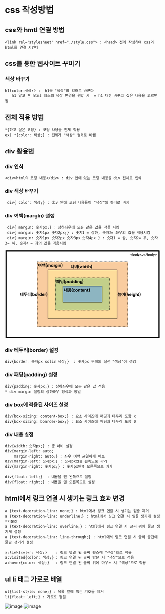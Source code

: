 # css 작성방법 
## css와 hmtl 연결 방법 
    <link rel="stylesheet" href="./style.css"> : <head> 전에 작성하여 css와 html를 연결 시킨다 
## css를 통한 웹사이트 꾸미기 
### 색상 바꾸기 
    h1{color:색상;} :  h1을 "색상"의 컬러로 바꾼다 
       h1 말고 딴 html 요소의 색상 변경을 원할 시  = h1 대신 바꾸고 싶은 내용을 고르면 됨  
## 전체 적용 방법 
    *{하고 싶은 코딩} : 코딩 내용을 전체 적용
    ex) *{color: 색상;} : 전체가 "색상" 컬러로 바뀜

## div 활용법 
### div 인식
    <div>html의 코딩 내용</div> : div 안에 있는 코딩 내용을 div 전체로 인식 
### div 색상 바꾸기     
     div{ color: 색상;} : div 안에 코딩 내용들이 "색상"의 컬러로 바뀜
### div 여백(margin) 설정  
     div{ margin: 숫자px;} : 상하좌우에 모든 같은 값을 적용 시킴 
     div{ margin: 숫자1px 숫자2px;} : 숫자1 = 상하, 숫자2= 좌우의 값을 적용시킴 
     div{ margin: 숫자1px 숫자2px 숫자3px 숫자4px } : 숫자1 = 상, 숫자2= 우, 숫자3= 하, 숫자4 = 좌의 값을 적용시킴
<img src="./box.png">

### div 테두리(border) 설정  
    div{border: 숫자px solid 색상;}  : 숫자px 두께의 실선 "색상"이 생김 
### div 패딩(padding) 설정 
    div{padding: 숫자px;} : 상하좌우에 모든 같은 값 적용 
    * div margin 설정의 상하좌우 형식과 동일
### div box에 적용된 사이즈 설정 
    div{box-sizing: content-box;} : 요소 사이즈에 패딩과 테두리 포함 x
    div{box-sizing: bonrder-box;} : 요소 사이즈에 패딩과 테두리 포함 0 
    
### div 내용 설정
    div{width: 숫자px;} : 총 너비 설정
    div{margin-left: auto;   
        margin-right: auto;} : 좌우 여백 균일하게 배포
    div{margin-left: 숫자px;} : 숫자px만큼 왼쪽으로 가기    
    div{margin-right: 숫자px;} : 숫자px만큼 오른쪽으로 가기 
        
    div{float: left;}  : 내용을 맨 왼쪽으로 설정
    div{float: right;} : 내용을 맨 오른쪽으로 설정
    
## html에서 링크 연결 시 생기는 링크 효과 변경
    a {text-decoration-line: none;} : html에서 링크 연결 시 생기는 밑줄 제거
    a {text-decoration-line: underline;} : html에서 링크 연결 시 밑줄 생기게 설정 *기본값
    a {text-decoration-line: overline;} : html에서 링크 연결 시 글씨 위에 줄글 생기게 설정
    a {text-decoration-line: line-through;} : html에서 링크 연결 시 글씨 중간에 줄글 생기게 설정
    
    a:link{color: 색상;}    : 링크 연결 된 글씨 평소에 "색상"으로 적용
    a:visited{color: 색상;} : 링크 연결 된 글씨 방문 시 "색상"으로 적용
    a:hover{color: 색상;}   : 링크 연결 된 글씨 위에 마우스 시 "색상"으로 적용
    
 ## ul li 태그 가로로 배열
    ul{list-style: none;} : 목록 앞에 있는 기호들 제거 
    li{float: left;} : 가로로 정렬
<img width="250" alt="image" src="https://github.com/dkun00/likelion/assets/130130329/f41dfe76-48f2-4106-b0a7-1b655c902092">

<img width="200" alt="image" src="https://github.com/dkun00/likelion/assets/130130329/9497c988-77c2-4dc4-98b6-65f8eca4b976">

 
    
 
